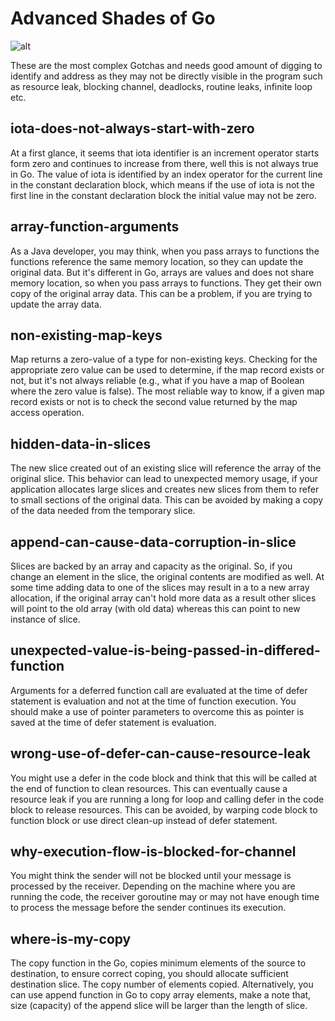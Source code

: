 # Advanced Shades of Go

![alt](https://confusedcoders.com/wp-content/uploads/2016/10/golang.jpg)

These are the most complex Gotchas and needs good amount of digging to identify and address as they may not be directly visible in the program such as resource leak, blocking channel, deadlocks, routine leaks, infinite loop etc.

## iota-does-not-always-start-with-zero

At a first glance, it seems that iota identifier is an increment operator starts form zero and continues to increase from there, well this is not always true in Go. The value of iota is identified by an index operator for the current line in the constant declaration block, which means if the use of iota is not the first line in the constant declaration block the initial value may not be zero.

## array-function-arguments

As a Java developer, you may think, when you pass arrays to functions the functions reference the same memory location, so they can update the original data. But it's different in Go, arrays are values and does not share memory location, so when you pass arrays to functions. They get their own copy of the original array data. This can be a problem, if you are trying to update the array data.

## non-existing-map-keys

Map returns a zero-value of a type for non-existing keys. Checking for the appropriate zero value can be used to determine, if the map record exists or not, but it's not always reliable (e.g., what if you have a map of Boolean where the zero value is false). The most reliable way to know, if a given map record exists or not is to check the second value returned by the map access operation.

## hidden-data-in-slices

The new slice created out of an existing slice will reference the array of the original slice. This behavior can lead to unexpected memory usage, if your application allocates large slices and creates new slices from them to refer to small sections of the original data. This can be avoided by making a copy of the data needed from the temporary slice.

## append-can-cause-data-corruption-in-slice

Slices are backed by an array and capacity as the original. So, if you change an element in the slice, the original contents are modified as well. At some time adding data to one of the slices may result in a to a new array allocation, if the original array can't hold more data as a result other slices will point to the old array (with old data) whereas this can point to new instance of slice.

## unexpected-value-is-being-passed-in-differed-function

Arguments for a deferred function call are evaluated at the time of defer statement is evaluation and not at the time of function execution. You should make a use of pointer parameters to overcome this as pointer is saved at the time of defer statement is evaluation.

## wrong-use-of-defer-can-cause-resource-leak

You might use a defer in the code block and think that this will be called at the end of function to clean resources. This can eventually cause a resource leak if you are running a long for loop and calling defer in the code block to release resources. This can be avoided, by warping code block to function block or use direct clean-up instead of defer statement.

## why-execution-flow-is-blocked-for-channel

You might think the sender will not be blocked until your message is processed by the receiver. Depending on the machine where you are running the code, the receiver goroutine may or may not have enough time to process the message before the sender continues its execution.

## where-is-my-copy 

The copy function in the Go, copies minimum elements of the source to destination, to ensure correct coping, you should allocate sufficient destination slice. The copy number of elements copied. Alternatively, you can use append function in Go to copy array elements, make a note that, size (capacity) of the append slice will be larger than the length of slice.
